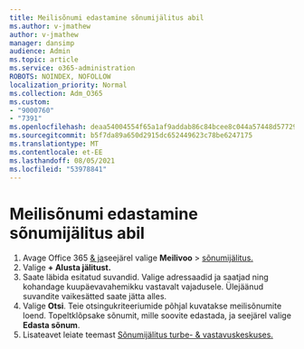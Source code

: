 ```yaml
---
title: Meilisõnumi edastamine sõnumijälitus abil
ms.author: v-jmathew
author: v-jmathew
manager: dansimp
audience: Admin
ms.topic: article
ms.service: o365-administration
ROBOTS: NOINDEX, NOFOLLOW
localization_priority: Normal
ms.collection: Adm_O365
ms.custom:
- "9000760"
- "7391"
ms.openlocfilehash: deaa54004554f65a1af9addab86c84bcee8c044a57448d577299c452ce5cf1a1
ms.sourcegitcommit: b5f7da89a650d2915dc652449623c78be6247175
ms.translationtype: MT
ms.contentlocale: et-EE
ms.lasthandoff: 08/05/2021
ms.locfileid: "53978841"
---
```

# <a name="submit-an-email-message-using-message-trace"></a>Meilisõnumi edastamine sõnumijälitus abil

1. Avage Office 365 [& ja](https://go.microsoft.com/fwlink/p/?linkid=2077143)seejärel valige **Meilivoo**  >  [sõnumijälitus.](https://go.microsoft.com/fwlink/?linkid=2101048)
2. Valige **+ Alusta jälitust.**
3. Saate läbida esitatud suvandid. Valige adressaadid ja saatjad ning kohandage kuupäevavahemikku vastavalt vajadusele. Ülejäänud suvandite vaikesätted saate jätta alles.
4. Valige **Otsi**. Teie otsingukriteeriumide põhjal kuvatakse meilisõnumite loend. Topeltklõpsake sõnumit, mille soovite edastada, ja seejärel valige **Edasta sõnum**.
5. Lisateavet leiate teemast [Sõnumijälitus turbe- & vastavuskeskuses.](https://go.microsoft.com/fwlink/?linkid=2101557)
